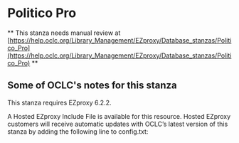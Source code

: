 # Politico Pro
** This stanza needs manual review at [https://help.oclc.org/Library_Management/EZproxy/Database_stanzas/Politico_Pro](https://help.oclc.org/Library_Management/EZproxy/Database_stanzas/Politico_Pro) **

## Some of OCLC's notes for this stanza

This stanza requires EZproxy 6.2.2.

A Hosted EZproxy Include File is available for this resource. Hosted EZproxy customers will receive automatic updates with OCLC&rsquo;s latest version of this stanza by adding the following line to config.txt:

&nbsp;
